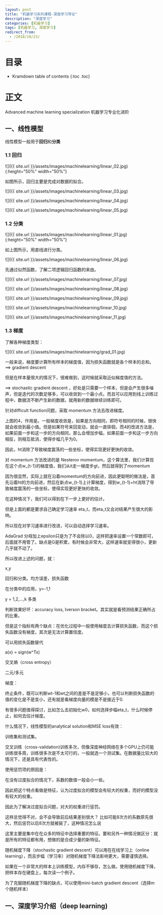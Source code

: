 ```yaml
---
layout: post
title: "机器学习系列课程-深度学习导论"
description: "深度学习"
categories: [机器学习]
tags: [机器学习, 深度学习]
redirect_from:
  - /2018/10/23/
---
```


# 目录

* Kramdown table of contents
{:toc .toc}

# 正文

Advanced machine learning specialization 机器学习专业化进阶

## 一、线性模型

线性模型一般用于**回归**和**分类**

### 1.1 回归

![]({{ site.url }}/assets/images/machinelearning/linear_02.jpg){:height="50%" width="50%"}

如图所示，回归主要是完成对数据的拟合。

![]({{ site.url }}/assets/images/machinelearning/linear_03.jpg)

![]({{ site.url }}/assets/images/machinelearning/linear_04.jpg)

![]({{ site.url }}/assets/images/machinelearning/linear_05.jpg)


### 1.2 分类

![]({{ site.url }}/assets/images/machinelearning/linear_01.jpg){:height="50%" width="50%"}

如上图所示，用直线进行分类。

![]({{ site.url }}/assets/images/machinelearning/linear_06.jpg)

先通过似然函数，了解二项逻辑回归函数的来由。

![]({{ site.url }}/assets/images/machinelearning/linear_07.jpg)

![]({{ site.url }}/assets/images/machinelearning/linear_08.jpg)

![]({{ site.url }}/assets/images/machinelearning/linear_09.jpg)

![]({{ site.url }}/assets/images/machinelearning/linear_10.jpg)

![]({{ site.url }}/assets/images/machinelearning/linear_11.jpg)

### 1.3 梯度

了解各种梯度类型：

![]({{ site.url }}/assets/images/machinelearning/grad_01.jpg)

一般来说，梯度要计算所有样本的梯度值，因为损失函数就是各个样本的总和。  ==> gradient descent

但是在样本量很大的情况下，很难做到，这时候就采取近似梯度值的方法。

==> stochastic gradient descent ，好处是只需要一个样本，但是会产生很多噪声，但是迭代的次数足够多，可以收敛到一个最小点。而且可以应用到线上训练过程中，数据流不断产生新的数据，就用新的数据继续训练即可。
 
针对difficult function问题，采取 momentum 方法去改进梯度。

上图的4，作用是。一般梯度收敛是，如果是方向相同，即符号相同的时候，很快就会收敛到最小值。但是如果符号来回变动，就会一直徘徊，而4的改进方法是，如果前面一步和这一步的方向相同，那么会增加步幅，如果前面一步和这一步方向相反，则相互抵消，使得步幅几乎为0。

因此，ht消除了导致梯度震荡的一些坐标，使得实现更好更快的收敛。

对 momentum 方法改进的是 Nesterov momentum，这个算法里，我们计算现在这个点w_{t-1}的梯度值，我们从it走一梯度步gt，然后就得到了momentum

因为很显然，实际上就在沿着momentum的方向前进，因此更聪明的做法是，首先沿着ht的方向前进，然后在新点w_{t-1}上计算梯度，得到w_{t-1}+ht消除了导致梯度震荡的一些坐标，使得实现更好更快的收敛。

在这种情况下，我们可以得到在下一步上更好的估计。

但是上面的都是要求自己确定学习速率 eta_t，而eta_t又会对结果产生很大的影响。

所以现在对学习速率进行改进，可以自动选择学习速率。

AdaGrad 分母加上epsilon只是为了不会除以0，这样把速率设置一个常数即可，后面就不用管了。缺点是G是积累，有时候会非常大，这样速率就变得很小，更新几乎就不动了。

所以改进上述的问题，就：



 

x,y

回归和分类。均方误差，损失函数

在分类中的应用，y=-1,1

y = 1,2,...,k 多类

判断效果好坏：accuracy loss, Iverson bracket。其实就是看预测结果正确所占的比重。

但是这个指标有两个缺点：在优化过程中一般使用梯度去计算损失函数，而这个损失函数没有梯度，其次是无法计算置信度。

可以用损失函数替代 

a(x) = sign(w^Tx)

交叉熵（cross entropy）

二元/多元

梯度：

终止条件，既可以判断wt-1和wt之间的差是不是足够小，也可以判断损失函数的值的变化是不是变小，还有就是看梯度向量的模是不是接近于0.

有很多问题值得探讨，比如怎么去初始化w0，如何选择步幅eta_t，什么时候停止，如何去估计梯度。

什么情况下，线性模型的analytical solution和MSE loss有效：

训练集和测试集。

交叉训练（cross-validation)训练多次，但像深度神经网络在多个GPU上仍可能训练很多周，训练很多次是不太可行的，一般就选一个测试集。在数据量比较大的情况下，还是具有代表性的。

使用惩罚项的原因是：

在没有过度拟合的情况下，系数的数值一般会小一些。

因此把这个特点看做是特征，认为过度拟合的模型会有较大的权重，而好的模型没有较大的权重。

因此为了解决过度拟合问题，对大的权重进行惩罚。

这样总觉得不对，会不会导致前后结果差别很大？ 比如可能8次方的系数原先很大，然后惩罚以后8次方就被毙了，这种情况怎么说

这里主要是集中在在众多的特征中选择重要的特征。要和另外一种情况做区分：就是所有的特征都有用，想做的是合成少量的新特征。

随机梯度下降（stochastic gradient descent）可以用在在线学习上（online learning），而且步幅（学习率）对随机梯度下降法影响更大，需要谨慎选择。

如果在一个非常大的样本上训练模型，内存不够存，怎么做。使用随机梯度下降，把样本存在硬盘上，每次读一个例子。

为了克服随机梯度下降的缺点，可以使用mini-batch gradient descent（选择m个随机样本）

## 一、深度学习介绍（deep learning)